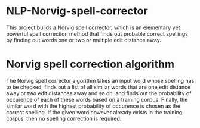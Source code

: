 # NLP-Norvig-spell-corrector
This project builds a Norvig spell corrector, which is an elementary yet powerful spell correction method that finds out probable correct spellings by finding out words one or two or multiple edit distance away.

# Norvig spell correction algorithm
The Norvig spell corrector algorithm takes an input word whose spelling has to be checked, finds out a list of all similar words that are one edit distance away or two edit distances away and so on, and finds out the probability of occurence of each of these words based on a training corpus. Finally, the similar word with the highest probability of occurence is chosen as the correct spelling. 
If the given word however already exists in the training corpus, then no spelling correction is required.

